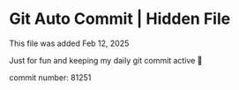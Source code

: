 # Git Auto Commit | Hidden File

This file was added Feb 12, 2025

Just for fun and keeping my daily git commit active 🤪

commit number: 81251

